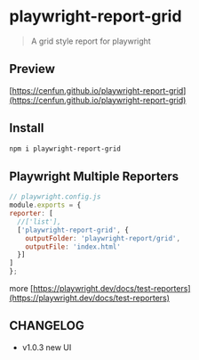 # playwright-report-grid
> A grid style report for playwright

## Preview
[https://cenfun.github.io/playwright-report-grid](https://cenfun.github.io/playwright-report-grid)

## Install
```sh
npm i playwright-report-grid
```

## Playwright Multiple Reporters
```js
// playwright.config.js
module.exports = {
reporter: [
  //['list'],
  ['playwright-report-grid', {  
    outputFolder: 'playwright-report/grid',
    outputFile: 'index.html'
  }]
]
};
```
more [https://playwright.dev/docs/test-reporters](https://playwright.dev/docs/test-reporters)

## CHANGELOG

* v1.0.3 new UI